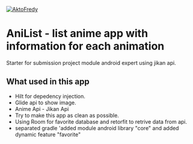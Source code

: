 [![AktoFredy](https://circleci.com/gh/AktoFredy/AniList.svg?style=svg&circle-token=8d3ec00169e6ba4fbd81983492c4a843dcdb1888)](https://circleci.com/gh/AktoFredy/AniList)

# AniList - list anime app with information for each animation
Starter for submission project module android expert using jikan api.

## What used in this app
* Hilt for depedency injection.
* Glide api to show image.
* Anime Api - Jikan Api
* Try to make this app as clean as possible.
* Using Room for favorite database and retorfit to retrive data from api.
* separated gradle 'added module android library "core" and added dynamic feature "favorite"
